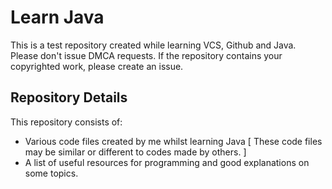 # Learn Java
This is a test repository created while learning VCS, Github and Java. Please don't issue DMCA requests. If the repository contains your copyrighted work, please create an issue.

## Repository Details
This repository consists of:
* Various code files created by me whilst learning Java [ These code files may be similar or different to codes made by others. ]
* A list of useful resources for programming and good explanations on some topics.
